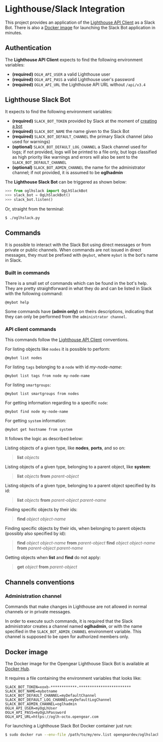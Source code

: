 # Lighthouse/Slack Integration

This project provides an application of the [Lighthouse API Client](https://github.com/opengear/oglhclient) as a Slack Bot.
There is also a [Docker image](https://hub.docker.com/r/opengeardev/oglhslack) for launching the Slack Bot application in minutes.

## Authentication

The **Lighthouse API Client** expects to find the following environment variables:

- **(required)** `OGLH_API_USER` a valid Lighthouse user
- **(required)** `OGLH_API_PASS` a valid Lighthouse user's password
- **(required)** `OGLH_API_URL` the Lighthouse API URL without `/api/v3.4`

## Lighthouse Slack Bot

It expects to find the following environment variables:

- **(required)** `SLACK_BOT_TOKEN` provided by Slack at the moment of [creating a bot](https://api.slack.com/bot-users)
- **(required)** `SLACK_BOT_NAME` the name given to the Slack Bot
- **(required)** `SLACK_BOT_DEFAULT_CHANNEL` the primary Slack channel (also used for warnings)
- **(optional)** `SLACK_BOT_DEFAULT_LOG_CHANNEL` a Slack channel used for logs; if not provided, logs will be printed to a file only, but logs classified as high priority like warnings and errors will also be sent to the `SLACK_BOT_DEFAULT_CHANNEL`
- **(optional)** `SLACK_BOT_ADMIN_CHANNEL` the name for the administrator channel; if not provided, it is assumed to be **oglhadmin**

The **Lighthouse Slack Bot** can be triggered as shown below:

```python
>>> from oglhslack import OgLhSlackBot
>>> slack_bot = OgLhSlackBot()
>>> slack_bot.listen()
```

Or, straight from the terminal:

```bash
$ ./oglhslack.py
```

## Commands

It is possible to interact with the Slack Bot using direct messages or from private or public channels. When commands are not issued in direct messages, they must be prefixed with `@mybot`, where `mybot` is the bot's name in Slack.

### Built in commands

There is a small set of commands which can be found in the bot's help. They are pretty straightforward in what they do and can be listed in Slack with the following command:

```
@mybot help
```

Some commands have **(admin only)** on theirs descriptions, indicating that they can only be performed from the `administrator channel`.

### API client commands

This commands follow the [Lighthouse API Client](https://github.com/opengear/oglhclient) conventions.

For listing objects like `nodes` it is possible to perform:

```
@mybot list nodes
```

For listing `tags` belonging to a `node` with id *my-node-name*:

```
@mybot list tags from node my-node-name
```

For listing `smartgroups`:

```
@mybot list smartgroups from nodes
```

For getting information regarding to a specific `node`:

```
@mybot find node my-node-name
```

For getting `system` information:

```
@mybot get hostname from system
```

It follows the logic as described below:

Listing objects of a given type, like **nodes**, **ports**, and so on:
> **list** *objects*

Listing objects of a given type, belonging to a parent object, like **system**:
> **list** *objects* **from** *parent-object*

Listing objects of a given type, belonging to a parent object specified by its id:
> **list** *objects* **from** *parent-object* *parent-name*

Finding specific objects by their ids:
> **find** *object* *object-name*

Finding specific objects by their ids, when belonging to parent objects (possibly also specified by id):
> **find** *object* *object-name* **from** *parent-object*
> **find** *object* *object-name* **from** *parent-object* *parent-name*

Getting objects when **list** and **find** do not apply:
> **get** *object* **from** *parent-object*

## Channels conventions

### Administration channel

Commands that make changes in Lighthouse are not allowed in normal channels or in private messages.

In order to execute such commands, it is required that the Slack administrator creates a channel named **oglhadmin**, or with the name specified in the `SLACK_BOT_ADMIN_CHANNEL` environment variable. This channel is supposed to be open for authorized members only.

## Docker image

The Docker image for the Opengear Lighthouse Slack Bot is available at [Docker Hub](https://hub.docker.com/r/opengeardev/oglhslack).

It requires a file containing the environment variables that looks like:

```
SLACK_BOT_TOKEN=xoxb-************-************************
SLACK_BOT_NAME=mybotname
SLACK_BOT_DEFAULT_CHANNEL=myDefaultChannel
SLACK_BOT_DEFAULT_LOG_CHANNEL=myDefaultLogChannel
SLACK_BOT_ADMIN_CHANNEL=oglhadmin
OGLH_API_USER=myOgLhUser
OGLH_API_PASS=myOgLhPassword
OGLH_API_URL=https://oglh-octo.opengear.com
```

For launching a Lighthouse Slack Bot Docker container just run:

```bash
$ sudo docker run --env-file /path/to/my/env.list opengeardev/oglhslack
```
